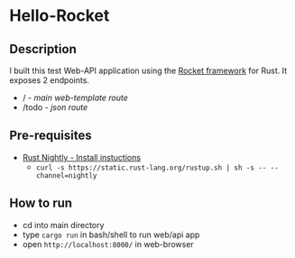 # Hello-Rocket

## Description

I built this test Web-API application using the [Rocket framework](https://rocket.rs/) for Rust. It exposes 2 endpoints.

* / - _main web-template route_
* /todo - _json route_

## Pre-requisites

* [Rust Nightly - Install instuctions](https://doc.rust-lang.org/1.15.1/book/nightly-rust.html)
  * `curl -s https://static.rust-lang.org/rustup.sh | sh -s -- --channel=nightly`

## How to run

* cd into main directory
* type `cargo run` in bash/shell to run web/api app
* open `http://localhost:8000/` in web-browser
